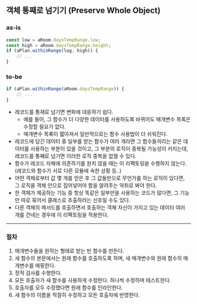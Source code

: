 ## 객체 통째로 넘기기 (Preserve Whole Object)

### as-is
```javascript
const low = aRoom.daysTempRange.low;
const high = aRoom.daysTempRange.height;
if (aPlan.withinRange(log, high)) {
    // ...
}
```

### to-be
```javascript
if (aPlan.withinRange(aRoom.daysTempRange)) {
    // ...
}
```

* 레코드를 통재로 넘기면 변화에 대응하기 쉽다.
  * 예를 들어, 그 함수가 더 다양한 데이터를 사용하도록 바뀌어도 매개변수 목록은 수정할 필요가 없다.
  * 매개변수 목록이 짧아져서 일반적으로는 함수 사용법이 더 쉬워진다.
* 레코드에 담긴 데이터 중 일부를 받는 함수가 여러 개라면 그 함수들끼리는 같은 데이터를 사용하는 부분이 있을 것이고, 그 부분의 로직이 중복될 가능성이 커지는데, 레코드를 통째로 넘기면 이러한 로직 중복을 없앨 수 있다.
* 함수가 레코드 자체에 의존하기를 원치 않을 때는 이 리팩토링을 수행하지 않는다. (레코드와 함수가 서로 다른 모듈에 속한 상황 등..)
* 어떤 객체로부터 값 몇 개를 얻은 후 그 값들만으로 무언가를 하는 로직이 있다면, 그 로직을 객체 안으로 집어넣어야 함을 알려주는 악취로 봐야 한다.
* 한 객체가 제공하는 기능 중 항상 똑같은 일부만을 사용하는 코드가 많다면, 그 기능만 따로 묶어서 클래스로 추출하라는 신호일 수도 있다.
* 다른 객체의 메서드를 호출하면서 호출하는 객체 자신이 가지고 있는 데이터 여러 개를 건네는 경우에 이 리팩토링을 적용한다.

- - -

### 절차
1. 매개변수들을 원하는 형태로 받는 빈 함수를 만든다.
2. 새 함수의 본문에서는 원래 함수를 호출하도록 하며, 새 매개변수와 원래 함수의 매개변수를 매핑한다.
3. 정적 검사를 수행한다.
4. 모든 호출자가 새 함수를 사용하게 수정한다. 하나씩 수정하며 테스트한다.
5. 호출자를 모두 수정했다면 원래 함수를 인라인한다.
6. 새 함수의 이름을 적절히 수정하고 모든 호출자에 반영한다.

